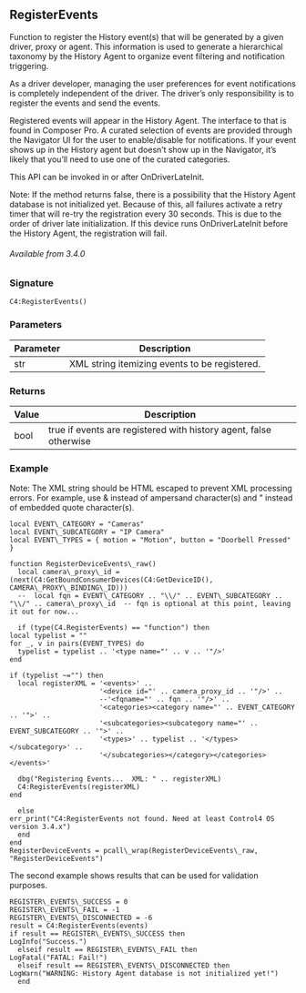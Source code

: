 
## RegisterEvents

Function to register the History event(s) that will be generated by a given driver, proxy or agent. This information is used to generate a hierarchical taxonomy by the History Agent to organize event filtering and notification triggering. 

As a driver developer, managing the user preferences for event notifications is completely independent of the driver. The driver’s only responsibility is to register the events and send the events.

Registered events will appear in the History Agent. The interface to that is found in Composer Pro. A curated selection of events are provided through the Navigator UI for the user to enable/disable for notifications. If your event shows up in the History agent but doesn’t show up in the Navigator, it’s likely that you’ll need to use one of the curated categories.

This API can be invoked in or after OnDriverLateInit. 

Note: If the method returns false, there is a possibility that the History Agent database is not initialized yet. Because of this, all failures activate a retry timer that will re-try the registration every 30 seconds. This is due to the order of driver late initialization. If this device runs OnDriverLateInit before the History Agent, the registration will fail.


###### Available from  3.4.0


### Signature

`C4:RegisterEvents()`


### Parameters

| Parameter | Description                                   |
| --------- | --------------------------------------------- |
| str       | XML string itemizing events to be registered. |


### Returns

| Value | Description                                                       |
| ----- | ----------------------------------------------------------------- |
| bool  | true if events are registered with history agent, false otherwise |



### Example

Note: The XML string should be HTML escaped to prevent XML processing errors. For example,  use &amp; instead of ampersand character(s) and &quot; instead of embedded quote character(s).


```
local EVENT\_CATEGORY = "Cameras"
local EVENT\_SUBCATEGORY = "IP Camera"
local EVENT\_TYPES = { motion = "Motion", button = "Doorbell Pressed" }
 
function RegisterDeviceEvents\_raw()
  local camera\_proxy\_id = (next(C4:GetBoundConsumerDevices(C4:GetDeviceID(), CAMERA\_PROXY\_BINDING\_ID)))
  --  local fqn = EVENT\_CATEGORY .. "\\/" .. EVENT\_SUBCATEGORY .. "\\/" .. camera\_proxy\_id  -- fqn is optional at this point, leaving it out for now...
 
  if (type(C4.RegisterEvents) == "function") then
local typelist = ""
for _, v in pairs(EVENT_TYPES) do
  typelist = typelist .. '<type name="' .. v .. '"/>'
end

if (typelist ~="") then
  local registerXML = '<events>' ..
                      '<device id="' .. camera_proxy_id .. '"/>' ..
                      --'<fqname="' .. fqn .. '"/>' ..
                      '<categories><category name="' .. EVENT_CATEGORY .. '">' ..
                      '<subcategories><subcategory name="' .. EVENT_SUBCATEGORY .. '">' ..
                      '<types>' .. typelist .. '</types></subcategory>' ..
                      '</subcategories></category></categories></events>'

  dbg("Registering Events...  XML: " .. registerXML)
  C4:RegisterEvents(registerXML)
end
 
  else
err_print("C4:RegisterEvents not found. Need at least Control4 OS version 3.4.x")
  end
end
RegisterDeviceEvents = pcall\_wrap(RegisterDeviceEvents\_raw, "RegisterDeviceEvents")
```


The second example shows results that can be used for validation purposes.


```
REGISTER\_EVENTS\_SUCCESS = 0
REGISTER\_EVENTS\_FAIL = -1
REGISTER\_EVENTS\_DISCONNECTED = -6
result = C4:RegisterEvents(events)
if result == REGISTER\_EVENTS\_SUCCESS then
LogInfo("Success.")
  elseif result == REGISTER\_EVENTS\_FAIL then
LogFatal("FATAL: Fail!")
  elseif result == REGISTER\_EVENTS\_DISCONNECTED then
LogWarn("WARNING: History Agent database is not initialized yet!")
  end
```